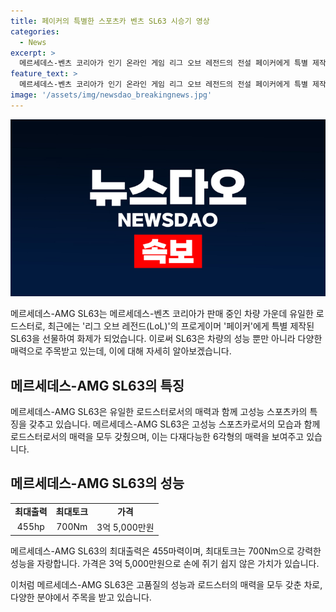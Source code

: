 ```yaml
---
title: 페이커의 특별한 스포츠카 벤츠 SL63 시승기 영상
categories:
  - News
excerpt: >
  메르세데스-벤츠 코리아가 인기 온라인 게임 리그 오브 레전드의 전설 페이커에게 특별 제작한 SL63을 선물하며 화제를 모았다. 페이커를 위해 맞춤 제작된 차량은 tvN 드라마 눈물의 여왕에서도 주목을 받았으며, 중형 세단과 고성능 스포츠카의 매력을 모두 갖췄다는 평가를 받았지만, 아쉬운 점도 있었다.
feature_text: >
  메르세데스-벤츠 코리아가 인기 온라인 게임 리그 오브 레전드의 전설 페이커에게 특별 제작한 SL63을 선물하며 화제를 모았다. 페이커를 위해 맞춤 제작된 차량은 tvN 드라마 눈물의 여왕에서도 주목을 받았으며, 중형 세단과 고성능 스포츠카의 매력을 모두 갖췄다는 평가를 받았지만, 아쉬운 점도 있었다.
image: '/assets/img/newsdao_breakingnews.jpg'
---
```


<p><img src="/assets/img/newsdao_breakingnews.jpg" alt="firstkoreanews 속보" /></p>

<p>메르세데스-AMG SL63는 메르세데스-벤츠 코리아가 판매 중인 차량 가운데 유일한 로드스터로, 최근에는 '리그 오브 레전드(LoL)'의 프로게이머 '페이커'에게 특별 제작된 SL63을 선물하여 화제가 되었습니다. 이로써 SL63은 차량의 성능 뿐만 아니라 다양한 매력으로 주목받고 있는데, 이에 대해 자세히 알아보겠습니다. </p>

<h2 data-ke-size="size26">메르세데스-AMG SL63의 특징</h2>

<p>메르세데스-AMG SL63은 유일한 로드스터로서의 매력과 함께 고성능 스포츠카의 특징을 갖추고 있습니다.
메르세데스-AMG SL63은 고성능 스포츠카로서의 모습과 함께 로드스터로서의 매력을 모두 갖췄으며, 이는 다재다능한 6각형의 매력을 보여주고 있습니다. </p>

<h2 data-ke-size="size26">메르세데스-AMG SL63의 성능</h2>

<table>
    <tbody>
        <tr>
            <td style="text-align: center; height: 17px;"><b>최대출력</b></td>
            <td style="text-align: center; height: 17px;"><b>최대토크</b></td>
            <td style="text-align: center; height: 17px;"><b>가격</b></td>
        </tr>
        <tr>
            <td style="text-align: center; height: 17px;">455hp</td>
            <td style="text-align: center; height: 17px;">700Nm</td>
            <td style="text-align: center; height: 17px;">3억 5,000만원</td>
        </tr>
    </tbody>
</table>

<p>메르세데스-AMG SL63의 최대출력은 455마력이며, 최대토크는 700Nm으로 강력한 성능을 자랑합니다. 가격은 3억 5,000만원으로 손에 쥐기 쉽지 않은 가치가 있습니다. </p>

<p>이처럼 메르세데스-AMG SL63은 고품질의 성능과 로드스터의 매력을 모두 갖춘 차로, 다양한 분야에서 주목을 받고 있습니다.</p>

